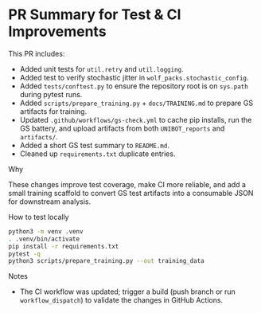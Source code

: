 # PR Summary for Test & CI Improvements

This PR includes:

- Added unit tests for `util.retry` and `util.logging`.
- Added test to verify stochastic jitter in `wolf_packs.stochastic_config`.
- Added `tests/conftest.py` to ensure the repository root is on `sys.path` during pytest runs.
- Added `scripts/prepare_training.py` + `docs/TRAINING.md` to prepare GS artifacts for training.
- Updated `.github/workflows/gs-check.yml` to cache pip installs, run the GS battery, and upload artifacts from both `UNIBOT_reports` and `artifacts/`.
- Added a short GS test summary to `README.md`.
- Cleaned up `requirements.txt` duplicate entries.

Why

These changes improve test coverage, make CI more reliable, and add a small training scaffold to convert GS test artifacts into a consumable JSON for downstream analysis.

How to test locally

```bash
python3 -m venv .venv
. .venv/bin/activate
pip install -r requirements.txt
pytest -q
python3 scripts/prepare_training.py --out training_data
```

Notes

- The CI workflow was updated; trigger a build (push branch or run `workflow_dispatch`) to validate the changes in GitHub Actions.
